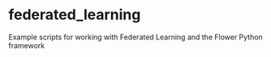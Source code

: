 # federated_learning
Example scripts for working with Federated Learning and the Flower Python framework
